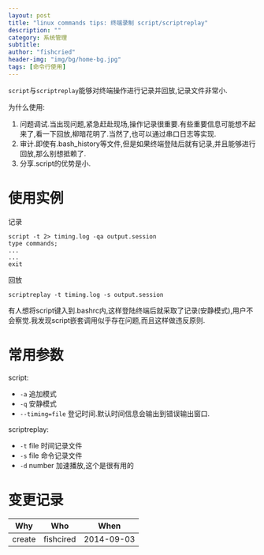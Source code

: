 ```yaml
---
layout: post
title: "linux commands tips: 终端录制 script/scriptreplay"
description: ""
category: 系统管理
subtitle:
author: "fishcried"
header-img: "img/bg/home-bg.jpg"
tags: [命令行使用]
---
```


`script`与`scriptreplay`能够对终端操作进行记录并回放,记录文件非常小.

为什么使用:

1. 问题调试.当出现问题,紧急赶赴现场,操作记录很重要.有些重要信息可能想不起来了,看一下回放,柳暗花明了.当然了,也可以通过串口日志等实现.
2. 审计.即使有.bash_history等文件,但是如果终端登陆后就有记录,并且能够进行回放,那么别想抵赖了.
3. 分享.script的优势是小.

# 使用实例

记录

	script -t 2> timing.log -qa output.session
	type commands;
	...
	...
	exit

回放

	scriptreplay -t timing.log -s output.session

有人想将script键入到.bashrc内,这样登陆终端后就采取了记录(安静模式),用户不会察觉.我发现script嵌套调用似乎存在问题,而且这样做违反原则.

# 常用参数

script:

- `-a` 追加模式
- `-q` 安静模式
- `--timing=file` 登记时间.默认时间信息会输出到错误输出窗口.

scriptreplay:

- `-t` file 时间记录文件
- `-s` file 命令记录文件
- `-d` number 加速播放,这个是很有用的

# 变更记录

|Why | Who | When |
|----|-----|------|
|create|fishcired|2014-09-03|

